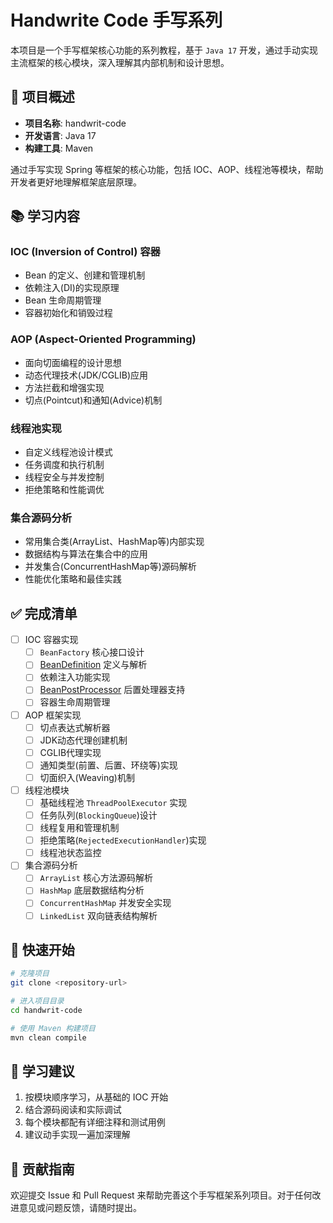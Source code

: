 # Handwrite Code 手写系列

本项目是一个手写框架核心功能的系列教程，基于 `Java 17` 开发，通过手动实现主流框架的核心模块，深入理解其内部机制和设计思想。

## 🎯 项目概述

- **项目名称**: handwrit-code
- **开发语言**: Java 17
- **构建工具**: Maven

通过手写实现 Spring 等框架的核心功能，包括 IOC、AOP、线程池等模块，帮助开发者更好地理解框架底层原理。

## 📚 学习内容

### IOC (Inversion of Control) 容器
- Bean 的定义、创建和管理机制
- 依赖注入(DI)的实现原理
- Bean 生命周期管理
- 容器初始化和销毁过程

### AOP (Aspect-Oriented Programming)
- 面向切面编程的设计思想
- 动态代理技术(JDK/CGLIB)应用
- 方法拦截和增强实现
- 切点(Pointcut)和通知(Advice)机制

### 线程池实现
- 自定义线程池设计模式
- 任务调度和执行机制
- 线程安全与并发控制
- 拒绝策略和性能调优

### 集合源码分析
- 常用集合类(ArrayList、HashMap等)内部实现
- 数据结构与算法在集合中的应用
- 并发集合(ConcurrentHashMap等)源码解析
- 性能优化策略和最佳实践

## ✅ 完成清单
- [ ] IOC 容器实现
    - [ ] `BeanFactory` 核心接口设计
    - [ ] [BeanDefinition](file:///home/darven/桌面/java-project/my-spring/src/main/java/cn/darven/spring/ioc/BeanDefinition.java#L13-L67) 定义与解析
    - [ ] 依赖注入功能实现
    - [ ] [BeanPostProcessor](file:///home/darven/桌面/java-project/my-spring/src/main/java/cn/darven/spring/ioc/BeanPostProcessor.java#L7-L18) 后置处理器支持
    - [ ] 容器生命周期管理

- [ ] AOP 框架实现
    - [ ] 切点表达式解析器
    - [ ] JDK动态代理创建机制
    - [ ] CGLIB代理实现
    - [ ] 通知类型(前置、后置、环绕等)实现
    - [ ] 切面织入(Weaving)机制

- [ ] 线程池模块
    - [ ] 基础线程池 `ThreadPoolExecutor` 实现
    - [ ] 任务队列(`BlockingQueue`)设计
    - [ ] 线程复用和管理机制
    - [ ] 拒绝策略(`RejectedExecutionHandler`)实现
    - [ ] 线程池状态监控

- [ ] 集合源码分析
    - [ ] `ArrayList` 核心方法源码解析
    - [ ] `HashMap` 底层数据结构分析
    - [ ] `ConcurrentHashMap` 并发安全实现
    - [ ] `LinkedList` 双向链表结构解析

## 🚀 快速开始

```bash
# 克隆项目
git clone <repository-url>

# 进入项目目录
cd handwrit-code

# 使用 Maven 构建项目
mvn clean compile
```


## 📖 学习建议

1. 按模块顺序学习，从基础的 IOC 开始
2. 结合源码阅读和实际调试
3. 每个模块都配有详细注释和测试用例
4. 建议动手实现一遍加深理解

## 🤝 贡献指南

欢迎提交 Issue 和 Pull Request 来帮助完善这个手写框架系列项目。对于任何改进意见或问题反馈，请随时提出。